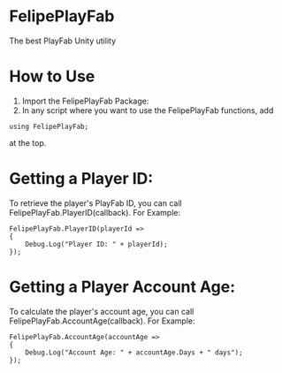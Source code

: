 # FelipePlayFab
The best PlayFab Unity utility

# How to Use
1. Import the FelipePlayFab Package:
2. In any script where you want to use the FelipePlayFab functions, add
```
using FelipePlayFab;
```
at the top.

# Getting a Player ID:
To retrieve the player's PlayFab ID, you can call FelipePlayFab.PlayerID(callback).
For Example:
```
FelipePlayFab.PlayerID(playerId =>
{
    Debug.Log("Player ID: " + playerId);
});
```

# Getting a Player Account Age:
To calculate the player's account age, you can call FelipePlayFab.AccountAge(callback).
For Example:
```
FelipePlayFab.AccountAge(accountAge =>
{
    Debug.Log("Account Age: " + accountAge.Days + " days");
});
```



